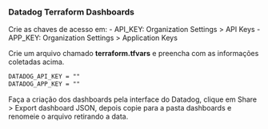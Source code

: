 ### Datadog Terraform Dashboards

Crie as chaves de acesso em:
    - API_KEY: Organization Settings > API Keys
    - APP_KEY: Organization Settings > Application Keys

Crie um arquivo chamado **terraform.tfvars** e preencha com as informações coletadas acima.

```markdown
DATADOG_API_KEY = ""
DATADOG_APP_KEY = ""
```

Faça a criação dos dashboards pela interface do Datadog, clique em Share > Export dashboard JSON, depois copie para a pasta dashboards e renomeie o arquivo retirando a data.
